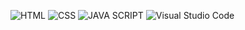 ![HTML](https://img.shields.io/badge/html-bf6613?style=for-the-badge&logo=html5&logoColor=white)
![CSS](https://img.shields.io/badge/css-242ad4?style=for-the-badge&logo=css3&logoColor=white)
![JAVA SCRIPT](https://img.shields.io/badge/JAVAㅤSCRIPT-cfc255?style=for-the-badge&logo=javascript&logoColor=white)
![Visual Studio Code](https://img.shields.io/badge/VisualㅤStudioㅤCode-007ACC?style=for-the-badge&logo=visualstudiocode&logoColor=white)
